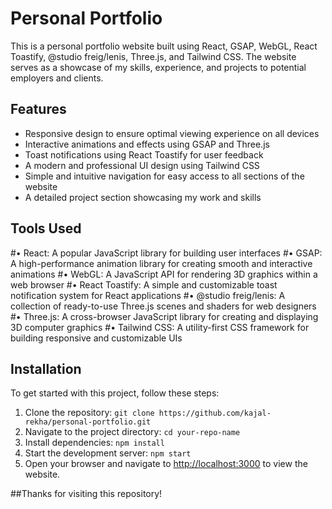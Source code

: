 # Personal Portfolio

This is a personal portfolio website built using React, GSAP, WebGL, React Toastify, @studio freig/lenis, Three.js, and Tailwind CSS. The website serves as a showcase of my skills, experience, and projects to potential employers and clients.

## Features

- Responsive design to ensure optimal viewing experience on all devices
- Interactive animations and effects using GSAP and Three.js
- Toast notifications using React Toastify for user feedback
- A modern and professional UI design using Tailwind CSS
- Simple and intuitive navigation for easy access to all sections of the website
- A detailed project section showcasing my work and skills

## Tools Used

#• React: A popular JavaScript library for building user interfaces
#• GSAP: A high-performance animation library for creating smooth and interactive animations
#• WebGL: A JavaScript API for rendering 3D graphics within a web browser
#• React Toastify: A simple and customizable toast notification system for React applications
#• @studio freig/lenis: A collection of ready-to-use Three.js scenes and shaders for web designers
#• Three.js: A cross-browser JavaScript library for creating and displaying 3D computer graphics
#• Tailwind CSS: A utility-first CSS framework for building responsive and customizable UIs

## Installation

To get started with this project, follow these steps:

1. Clone the repository: `git clone https://github.com/kajal-rekha/personal-portfolio.git`
2. Navigate to the project directory: `cd your-repo-name`
3. Install dependencies: `npm install`
4. Start the development server: `npm start`
5. Open your browser and navigate to [http://localhost:3000](http://localhost:3000) to view the website.


##Thanks for visiting this repository!
